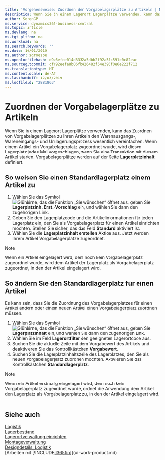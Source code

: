```yaml
---
title: 'Vorgehensweise: Zuordnen der Vorgabelagerplätze zu Artikeln | Microsoft Docs'
description: Wenn Sie in einem Lagerort Lagerplätze verwenden, kann das Zuordnen von Vorgabelagerplätzen zu Ihren Artikeln den Warenausgangs-, Wareneingangs- und Umlagerungsprozess wesentlich vereinfachen. Wenn einem Artikel ein Vorgabelagerplatz zugeordnet wurde, wird diesen Lagerplatz jedes Mal vorgeschlagen, wenn Sie eine Transaktion mit diesem Artikel starten.
author: SorenGP
ms.service: dynamics365-business-central
ms.topic: article
ms.devlang: na
ms.tgt_pltfrm: na
ms.workload: na
ms.search.keywords: ''
ms.date: 10/01/2019
ms.author: sgroespe
ms.openlocfilehash: d9a6efce014d3332a5dbb2f92a50c591c0c82eac
ms.sourcegitcommit: cfc92eefa8b06fb426482f54e393f0e6e222f712
ms.translationtype: HT
ms.contentlocale: de-AT
ms.lasthandoff: 12/03/2019
ms.locfileid: "2881863"
---
```

# <a name="assign-default-bins-to-items"></a>Zuordnen der Vorgabelagerplätze zu Artikeln
Wenn Sie in einem Lagerort Lagerplätze verwenden, kann das Zuordnen von Vorgabelagerplätzen zu Ihren Artikeln den Warenausgangs-, Wareneingangs- und Umlagerungsprozess wesentlich vereinfachen. Wenn einem Artikel ein Vorgabelagerplatz zugeordnet wurde, wird diesen Lagerplatz jedes Mal vorgeschlagen, wenn Sie eine Transaktion mit diesem Artikel starten. Vorgabelagerplätze werden auf der Seite **Lagerplatzinhalt** definiert.  

## <a name="to-assign-a-default-bin-to-an-item"></a>So weisen Sie einen Standardlagerplatz einem Artikel zu
1.  Wählen Sie das Symbol ![Glühbirne, das die Funktion „Sie wünschen“ öffnet](media/ui-search/search_small.png "Tell Me-Funktion") aus, geben Sie **Lagerplatzinh. Erst.-Vorschlag** ein, und wählen Sie dann den zugehörigen Link.  
2.  Geben Sie den Lagerplatzcode und die Artikelinformationen für jeden Lagerplatz ein, den Sie als Vorgabelagerplatz für einen Artikel einrichten möchten. Stellen Sie sicher, das das Feld **Standard** aktiviert ist.  
3.  Wählen Sie die **Lagerplatzinhalt erstellen** Aktion aus. Jetzt werden Ihrem Artikel Vorgabelagerplätze zugeordnet.  

> [!NOTE]  
>  Wenn ein Artikel eingelagert wird, dem noch kein Vorgabelagerplatz zugeordnet wurde, wird dem Artikel der Lagerplatz als Vorgabelagerplatz zugeordnet, in den der Artikel eingelagert wird.  

## <a name="to-change-the-default-bin-for-an-item"></a>So ändern Sie den Standardlagerplatz für einen Artikel  
Es kann sein, dass Sie die Zuordnung des Vorgabelagerplatzes für einen Artikel ändern oder einem neuen Artikel einen Vorgabelagerplatz zuordnen müssen.    
1.  Wählen Sie das Symbol ![Glühbirne, das die Funktion „Sie wünschen“ öffnet](media/ui-search/search_small.png "Tell Me-Funktion") aus, geben Sie **Lagerplatzinhalt** ein, und wählen Sie dann den zugehörigen Link.  
2.  Wählen Sie im Feld **Lagerortfilter** den geeigneten Lagerortcode aus.  
3.  Suchen Sie die aktuelle Zeile mit dem Vorgabewert des Artikels und deaktivieren Sie das Kontrollkästchen **Vorgabewert**.  
4.  Suchen Sie die Lagerplatzinhaltszeile des Lagerplatzes, den Sie als neuen Vorgabelagerplatz zuordnen möchten. Aktivieren Sie das Kontrollkästchen **Standardlagerplatz**.  

> [!NOTE]  
>  Wenn ein Artikel erstmalig eingelagert wird, dem noch kein Vorgabelagerplatz zugeordnet wurde, ordnet die Anwendung dem Artikel den Lagerplatz als Vorgabelagerplatz zu, in den der Artikel eingelagert wird.    

## <a name="see-also"></a>Siehe auch  
[Logistik](warehouse-manage-warehouse.md)  
[Lagerbesttand](inventory-manage-inventory.md)  
[Lagerortverwaltung einrichten](warehouse-setup-warehouse.md)     
[Montageverwaltung](assembly-assemble-items.md)    
[Designdetails: Logistik](design-details-warehouse-management.md)  
[Arbeiten mit [!INCLUDE[d365fin](includes/d365fin_md.md)]](ui-work-product.md)
